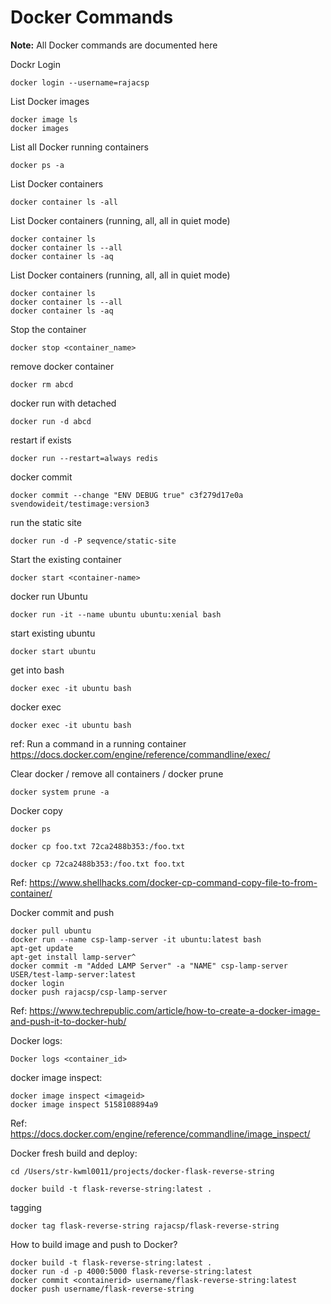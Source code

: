 # Docker Commands

**Note:** All Docker commands are documented here



Dockr Login
```
docker login --username=rajacsp
```

List Docker images
```
docker image ls
docker images
```

List all Docker running containers
```
docker ps -a
```


List Docker containers
```
docker container ls -all
```

List Docker containers (running, all, all in quiet mode)
```
docker container ls
docker container ls --all
docker container ls -aq
```

List Docker containers (running, all, all in quiet mode)
```
docker container ls
docker container ls --all
docker container ls -aq
```


Stop the container
```
docker stop <container_name>
```



remove docker container
```
docker rm abcd
```


docker run with detached
```
docker run -d abcd
```






restart if exists
```
docker run --restart=always redis
```





docker commit
```
docker commit --change "ENV DEBUG true" c3f279d17e0a  svendowideit/testimage:version3
```





run the static site
```
docker run -d -P seqvence/static-site
```





Start the existing container
```
docker start <container-name>
```





docker run Ubuntu
```
docker run -it --name ubuntu ubuntu:xenial bash
```





start existing ubuntu
```
docker start ubuntu
```





get into bash
```
docker exec -it ubuntu bash
```





docker exec
```
docker exec -it ubuntu bash
```
ref:
    Run a command in a running container
    https://docs.docker.com/engine/reference/commandline/exec/





Clear docker / remove all containers / docker prune
```
docker system prune -a
```





Docker copy
```
docker ps

docker cp foo.txt 72ca2488b353:/foo.txt

docker cp 72ca2488b353:/foo.txt foo.txt
```
Ref:
https://www.shellhacks.com/docker-cp-command-copy-file-to-from-container/




Docker commit and push
```
docker pull ubuntu
docker run --name csp-lamp-server -it ubuntu:latest bash
apt-get update
apt-get install lamp-server^
docker commit -m "Added LAMP Server" -a "NAME" csp-lamp-server USER/test-lamp-server:latest
docker login
docker push rajacsp/csp-lamp-server
```
Ref: https://www.techrepublic.com/article/how-to-create-a-docker-image-and-push-it-to-docker-hub/






Docker logs:
```
Docker logs <container_id>
```





docker image inspect:
```
docker image inspect <imageid>
docker image inspect 5158108894a9
```
Ref: https://docs.docker.com/engine/reference/commandline/image_inspect/





Docker fresh build and deploy:
```
cd /Users/str-kwml0011/projects/docker-flask-reverse-string

docker build -t flask-reverse-string:latest .
```





tagging
```
docker tag flask-reverse-string rajacsp/flask-reverse-string
```




How to build image and push to Docker?
```
docker build -t flask-reverse-string:latest .
docker run -d -p 4000:5000 flask-reverse-string:latest
docker commit <containerid> username/flask-reverse-string:latest
docker push username/flask-reverse-string
```
